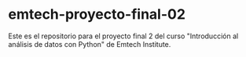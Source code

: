 # emtech-proyecto-final-02
Este es el repositorio para el proyecto final 2 del curso "Introducción al análisis de datos con Python" de Emtech Institute.
